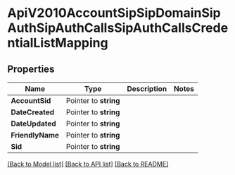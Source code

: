 # ApiV2010AccountSipSipDomainSipAuthSipAuthCallsSipAuthCallsCredentialListMapping

## Properties

Name | Type | Description | Notes
------------ | ------------- | ------------- | -------------
**AccountSid** | Pointer to **string** |  |
**DateCreated** | Pointer to **string** |  |
**DateUpdated** | Pointer to **string** |  |
**FriendlyName** | Pointer to **string** |  |
**Sid** | Pointer to **string** |  |

[[Back to Model list]](../README.md#documentation-for-models) [[Back to API list]](../README.md#documentation-for-api-endpoints) [[Back to README]](../README.md)


